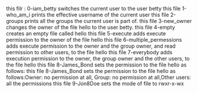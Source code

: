  this filr : 0-iam_betty switches the current user to the user betty
 this file 1-who_am_i prints the effective username of the current user
 this file 2-groups  prints all the groups the current user is part of.
 this file 3-new_owner  changes the owner of the file hello to the user betty.
this file 4-empty creates an empty file called hello
this file 5-execute adds execute permission to the owner of the file hello
this file 6-multiple_permessions adds execute permission to the owner and the group owner, and read permission to other users, to the file hello
this file 7-everybody  adds execution permission to the owner, the group owner and the other users, to the file hello
this file 8-James_Bond sets the permission to the file hello as follows:
this file 8-James_Bond sets the permission to the file hello as follows:Owner: no permission at all, Group: no permission at all,Other users: all the permissions
this file 9-Jon8Doe sets the mode of file to rwxr-x-wx 
